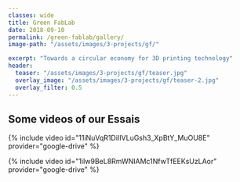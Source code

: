 ```yaml
---
classes: wide
title: Green FabLab
date: 2018-09-10
permalink: /green-fablab/gallery/
image-path: "/assets/images/3-projects/gf/"

excerpt: "Towards a circular economy for 3D printing technology"
header:
  teaser: "/assets/images/3-projects/gf/teaser.jpg"
  overlay_image: "/assets/images/3-projects/gf/teaser-2.jpg"
  overlay_filter: 0.5
---
```



## Some videos of our Essais

{% include video id="11iNuVqR1DiIIVLuGsh3_XpBtY_MuOU8E" provider="google-drive" %}


{% include video id="1iIw9BeL8RmWNIAMc1NfwTfEEKsUzLAor" provider="google-drive" %}

